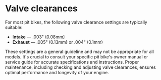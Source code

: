 # Valve clearances

For most pit bikes, the following valve clearance settings are typically suitable:

* **Intake** — .003" (0.08mm)  
* **Exhaust** — .005" (0.13mm) or .004" (0.1mm)

These settings are a general guideline and may not be appropriate for all models. It's crucial to consult your specific pit bike's owner manual or service guide for accurate specifications and instructions. Proper maintenance, including checking and adjusting valve clearances, ensures optimal performance and longevity of your engine.
